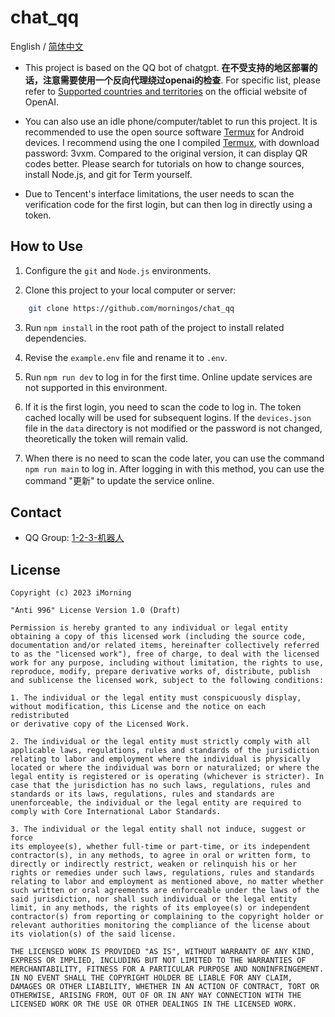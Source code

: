 # chat_qq

English / [简体中文](./README.md)

- This project is based on the QQ bot of chatgpt. **在不受支持的地区部署的话，注意需要使用一个反向代理绕过openai的检查**. For specific list, please refer to [Supported countries and territories](https://platformai.com/docs/supported-countries/supported-countries-and-territories) on the official website of OpenAI.

- You can also use an idle phone/computer/tablet to run this project. It is recommended to use the open source software [Termux](https://github.com/termux/termux-app) for Android devices. I recommend using the one I compiled [Termux](https://imorning.lanzouy.com/b071a31ng), with download password: 3vxm. Compared to the original version, it can display QR codes better. Please search for tutorials on how to change sources, install Node.js, and git for Term yourself.

- Due to Tencent's interface limitations, the user needs to scan the verification code for the first login, but can then log in directly using a token.

## How to Use

1. Configure the `git` and `Node.js` environments.

2. Clone this project to your local computer or server:

```bash
    git clone https://github.com/morningos/chat_qq
```

3. Run `npm install` in the root path of the project to install related dependencies.

4. Revise the `example.env` file and rename it to `.env`.

5. Run `npm run dev` to log in for the first time. Online update services are not supported in this environment.

6. If it is the first login, you need to scan the code to log in. The token cached locally will be used for subsequent logins. If the `devices.json` file in the `data` directory is not modified or the password is not changed, theoretically the token will remain valid.

7. When there is no need to scan the code later, you can use the command `npm run main` to log in. After logging in with this method, you can use the command "更新" to update the service online.

## Contact

- QQ Group: [1-2-3-机器人](http://qm.qq.com/cgi-bin/qm/qr?_wv=1027&k=0twQYZARxuifyQgdGBadA1j0fz-Rthsx&authKey=3ztzFeeinhQFntTH6YucsapRbjWUyUSfznr1UdPdWb5F1TrrDofVEGwtu%2FNaz6Tw&noverify=0&group_code=828987674)

## License
```
Copyright (c) 2023 iMorning

"Anti 996" License Version 1.0 (Draft)

Permission is hereby granted to any individual or legal entity
obtaining a copy of this licensed work (including the source code,
documentation and/or related items, hereinafter collectively referred
to as the "licensed work"), free of charge, to deal with the licensed
work for any purpose, including without limitation, the rights to use,
reproduce, modify, prepare derivative works of, distribute, publish
and sublicense the licensed work, subject to the following conditions:

1. The individual or the legal entity must conspicuously display,
without modification, this License and the notice on each redistributed
or derivative copy of the Licensed Work.

2. The individual or the legal entity must strictly comply with all
applicable laws, regulations, rules and standards of the jurisdiction
relating to labor and employment where the individual is physically
located or where the individual was born or naturalized; or where the
legal entity is registered or is operating (whichever is stricter). In
case that the jurisdiction has no such laws, regulations, rules and
standards or its laws, regulations, rules and standards are
unenforceable, the individual or the legal entity are required to
comply with Core International Labor Standards.

3. The individual or the legal entity shall not induce, suggest or force
its employee(s), whether full-time or part-time, or its independent
contractor(s), in any methods, to agree in oral or written form, to
directly or indirectly restrict, weaken or relinquish his or her
rights or remedies under such laws, regulations, rules and standards
relating to labor and employment as mentioned above, no matter whether
such written or oral agreements are enforceable under the laws of the
said jurisdiction, nor shall such individual or the legal entity
limit, in any methods, the rights of its employee(s) or independent
contractor(s) from reporting or complaining to the copyright holder or
relevant authorities monitoring the compliance of the license about
its violation(s) of the said license.

THE LICENSED WORK IS PROVIDED "AS IS", WITHOUT WARRANTY OF ANY KIND,
EXPRESS OR IMPLIED, INCLUDING BUT NOT LIMITED TO THE WARRANTIES OF
MERCHANTABILITY, FITNESS FOR A PARTICULAR PURPOSE AND NONINFRINGEMENT.
IN NO EVENT SHALL THE COPYRIGHT HOLDER BE LIABLE FOR ANY CLAIM,
DAMAGES OR OTHER LIABILITY, WHETHER IN AN ACTION OF CONTRACT, TORT OR
OTHERWISE, ARISING FROM, OUT OF OR IN ANY WAY CONNECTION WITH THE
LICENSED WORK OR THE USE OR OTHER DEALINGS IN THE LICENSED WORK.
```